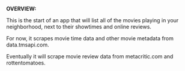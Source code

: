 **OVERVIEW:**

This is the start of an app that will list all of the movies playing in your neighborhood, next to their showtimes and online reviews. 

For now, it scrapes movie time data and other movie metadata from data.tmsapi.com. 

Eventually it will scrape movie review data from metacritic.com and rottentomatoes.
